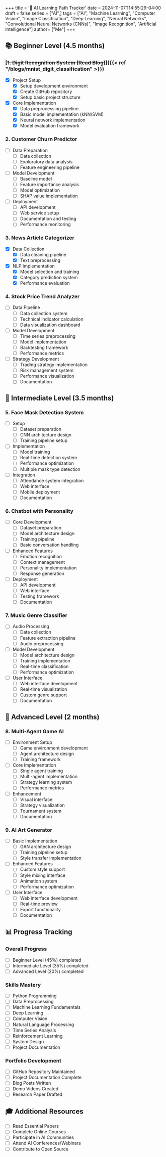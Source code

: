 +++
title = '🤖 AI Learning Path Tracker'
date = 2024-11-07T14:55:29-04:00
draft = false
series = ["AI",]
tags = ["AI", "Machine Learning", "Computer Vision", "Image Classification", "Deep Learning", "Neural Networks", "Convolutional Neural Networks (CNNs)", "Image Recognition", "Artificial Intelligence"]
author= ["Me"]
+++

## 📚 Beginner Level (4.5 months)

### [~~1. Digit Recognition System (Read Blog)~~]({{< ref "/blogs/mnist_digit_classification" >}})
- [X] Project Setup
  - [X] Setup development environment
  - [X] Create GitHub repository
  - [X] Setup basic project structure

- [X] Core Implementation
  - [X] Data preprocessing pipeline
  - [X] Basic model implementation (kNN/SVM)
  - [X] Neural network implementation
  - [X] Model evaluation framework

### 2. Customer Churn Predictor
- [ ] Data Preparation
  - [ ] Data collection
  - [ ] Exploratory data analysis
  - [ ] Feature engineering pipeline

- [ ] Model Development
  - [ ] Baseline model
  - [ ] Feature importance analysis
  - [ ] Model optimization
  - [ ] SHAP value implementation

- [ ] Deployment
  - [ ] API development
  - [ ] Web service setup
  - [ ] Documentation and testing
  - [ ] Performance monitoring

### 3. News Article Categorizer
- [X] Data Collection
  - [X] Data cleaning pipeline
  - [X] Text preprocessing

- [X] NLP Implementation
  - [X] Model selection and training
  - [X] Category prediction system
  - [X] Performance evaluation

### 4. Stock Price Trend Analyzer
- [ ] Data Pipeline
  - [ ] Data collection system
  - [ ] Technical indicator calculation
  - [ ] Data visualization dashboard

- [ ] Model Development
  - [ ] Time series preprocessing
  - [ ] Model implementation
  - [ ] Backtesting framework
  - [ ] Performance metrics

- [ ] Strategy Development
  - [ ] Trading strategy implementation
  - [ ] Risk management system
  - [ ] Performance visualization
  - [ ] Documentation

## 🚀 Intermediate Level (3.5 months)

### 5. Face Mask Detection System
- [ ] Setup
  - [ ] Dataset preparation
  - [ ] CNN architecture design
  - [ ] Training pipeline setup

- [ ] Implementation
  - [ ] Model training
  - [ ] Real-time detection system
  - [ ] Performance optimization
  - [ ] Multiple mask type detection

- [ ] Integration
  - [ ] Attendance system integration
  - [ ] Web interface
  - [ ] Mobile deployment
  - [ ] Documentation

### 6. Chatbot with Personality
- [ ] Core Development
  - [ ] Dataset preparation
  - [ ] Model architecture design
  - [ ] Training pipeline
  - [ ] Basic conversation handling

- [ ] Enhanced Features
  - [ ] Emotion recognition
  - [ ] Context management
  - [ ] Personality implementation
  - [ ] Response generation

- [ ] Deployment
  - [ ] API development
  - [ ] Web interface
  - [ ] Testing framework
  - [ ] Documentation

### 7. Music Genre Classifier
- [ ] Audio Processing
  - [ ] Data collection
  - [ ] Feature extraction pipeline
  - [ ] Audio preprocessing

- [ ] Model Development
  - [ ] Model architecture design
  - [ ] Training implementation
  - [ ] Real-time classification
  - [ ] Performance optimization

- [ ] User Interface
  - [ ] Web interface development
  - [ ] Real-time visualization
  - [ ] Custom genre support
  - [ ] Documentation

## 🎯 Advanced Level (2 months)

### 8. Multi-Agent Game AI
- [ ] Environment Setup
  - [ ] Game environment development
  - [ ] Agent architecture design
  - [ ] Training framework

- [ ] Core Implementation
  - [ ] Single agent training
  - [ ] Multi-agent implementation
  - [ ] Strategy learning system
  - [ ] Performance metrics

- [ ] Enhancement
  - [ ] Visual interface
  - [ ] Strategy visualization
  - [ ] Tournament system
  - [ ] Documentation

### 9. AI Art Generator
- [ ] Basic Implementation
  - [ ] GAN architecture design
  - [ ] Training pipeline setup
  - [ ] Style transfer implementation

- [ ] Enhanced Features
  - [ ] Custom style support
  - [ ] Style mixing interface
  - [ ] Animation system
  - [ ] Performance optimization

- [ ] User Interface
  - [ ] Web interface development
  - [ ] Real-time preview
  - [ ] Export functionality
  - [ ] Documentation

## 📊 Progress Tracking

### Overall Progress
- [ ] Beginner Level (45%) completed
- [ ] Intermediate Level (35%) completed
- [ ] Advanced Level (20%) completed

### Skills Mastery
- [ ] Python Programming
- [ ] Data Preprocessing
- [ ] Machine Learning Fundamentals
- [ ] Deep Learning
- [ ] Computer Vision
- [ ] Natural Language Processing
- [ ] Time Series Analysis
- [ ] Reinforcement Learning
- [ ] System Design
- [ ] Project Documentation

### Portfolio Development
- [ ] GitHub Repository Maintained
- [ ] Project Documentation Complete
- [ ] Blog Posts Written
- [ ] Demo Videos Created
- [ ] Research Paper Drafted

## 🎓 Additional Resources
- [ ] Read Essential Papers
- [ ] Complete Online Courses
- [ ] Participate in AI Communities
- [ ] Attend AI Conferences/Webinars
- [ ] Contribute to Open Source